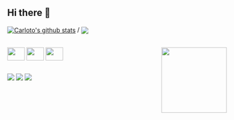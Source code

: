 ## Hi there 👋

<div>
  <a href="https://github.com/carlotodev">
    
 <img align="center" src="https://github-readme-stats.vercel.app/api?username=carlotodev&show_icons=true&include_all_commits=true&theme=tokyonight" alt="Carloto's github stats" /></a> / <img align="center" src="https://github-readme-stats.vercel.app/api/top-langs/?username=carlotodev&layout=compact&theme=tokyonight" /></a> 

</div>
<div style="display, inline_block"><br>
  <img align="center" height="30" width="40" src="https://cdn.jsdelivr.net/gh/devicons/devicon/icons/html5/html5-plain.svg"/>
  <img align="center" height="30" width="40" src="https://cdn.jsdelivr.net/gh/devicons/devicon/icons/css3/css3-plain.svg"/>
  <img align="center" height="30" width="40" src="https://cdn.jsdelivr.net/gh/devicons/devicon/icons/javascript/javascript-plain.svg"/>
  <img align="right" height="150" width="150" src="https://cdn.discordapp.com/attachments/1086608134493179957/1162847084857270312/ezgif.com-gif-maker.gif"/>
</div> 

##

<div>
  <a href="https://www.instagram.com/c.arloto/" target="_blank"><img src="https://img.shields.io/badge/Instagram-E4405F?style=for-the-badge&logo=instagram&logoColor=white" target="_blank"></a>
  <a href="https://twitter.com/spelllss" target="_blank"><img src="https://img.shields.io/badge/Twitter-1DA1F2?style=for-the-badge&logo=twitter&logoColor=white" target="_blank"></a>
  <a href="https://www.twitch.tv/carlotinho" target="_blank"><img src="https://img.shields.io/badge/Twitch-9146FF?style=for-the-badge&logo=twitch&logoColor=white" target="_blank"></a>
</div>

